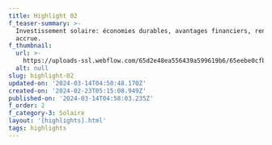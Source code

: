 ```yaml
---
title: Highlight 02
f_teaser-summary: >-
  Investissement solaire: économies durables, avantages financiers, rentabilité
  accrue.
f_thumbnail:
  url: >-
    https://uploads-ssl.webflow.com/65d2e48ea556439a599619b6/65eebe0cfb1009ccce377ffa_baobab-project-12_01.jpg
  alt: null
slug: highlight-02
updated-on: '2024-03-14T04:50:48.170Z'
created-on: '2024-02-23T05:15:08.949Z'
published-on: '2024-03-14T04:58:03.235Z'
f_order: 2
f_category-3: Solaire
layout: '[highlights].html'
tags: highlights
---
```




